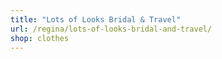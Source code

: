 ```yaml
---
title: "Lots of Looks Bridal & Travel"
url: /regina/lots-of-looks-bridal-and-travel/
shop: clothes
---
```

